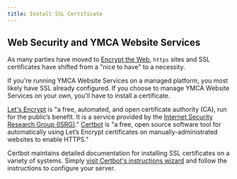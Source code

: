 ```yaml
---
title: Install SSL Certificate
---
```


## Web Security and YMCA Website Services

As many parties have moved to [Encrypt the Web](https://www.eff.org/encrypt-the-web), `https` sites and SSL certificates have shifted from a "nice to have" to a necessity.

If you're running YMCA Website Services on a managed platform, you most likely have SSL already configured. If you choose to manage YMCA Website Services on your own, you'll have to install a certificate.

[Let's Encrypt](https://letsencrypt.org/) is "a free, automated, and open certificate authority (CA), run for the public’s benefit. It is a service provided by the [Internet Security Research Group (ISRG)](https://www.abetterinternet.org/)." [Certbot](https://certbot.eff.org/) is "a free, open source software tool for automatically using Let’s Encrypt certificates on manually-administrated websites to enable HTTPS."

Certbot maintains detailed documentation for installing SSL certificates on a variety of systems. Simply [visit Certbot's instructions wizard](https://certbot.eff.org/instructions) and follow the instructions to configure your server.
